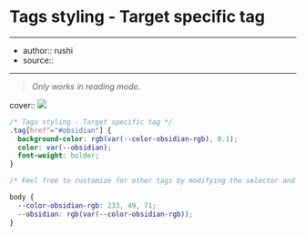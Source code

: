 

# Tags styling - Target specific tag

---

- author:: rushi
- source::

---

> _Only works in reading mode._

cover:: ![](https://i.imgur.com/HhjZpgh.png)

```css
/* Tags styling - Target specific tag */
.tag[href^="#obsidian"] {
  background-color: rgb(var(--color-obsidian-rgb), 0.1);
  color: var(--obsidian);
  font-weight: bolder;
}

/* Feel free to customize for other tags by modifying the selector and color variables below */

body {
  --color-obsidian-rgb: 233, 49, 71;
  --obsidian: rgb(var(--color-obsidian-rgb));
}
```
